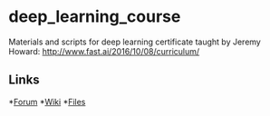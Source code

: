 # deep_learning_course
Materials and scripts for deep learning certificate taught by Jeremy Howard: http://www.fast.ai/2016/10/08/curriculum/

## Links

*[Forum](http://forums.fast.ai/)
*[Wiki](http://wiki.fast.ai/index.php/Main_Page)
*[Files](http://www.platform.ai/files/)
